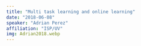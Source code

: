 ```yaml
---
title: "Multi task learning and online learning"
date: "2018-06-08"
speaker: "Adrian Perez"
affiliation: "ISP/UV"
img: Adrian2018.webp
---
```

